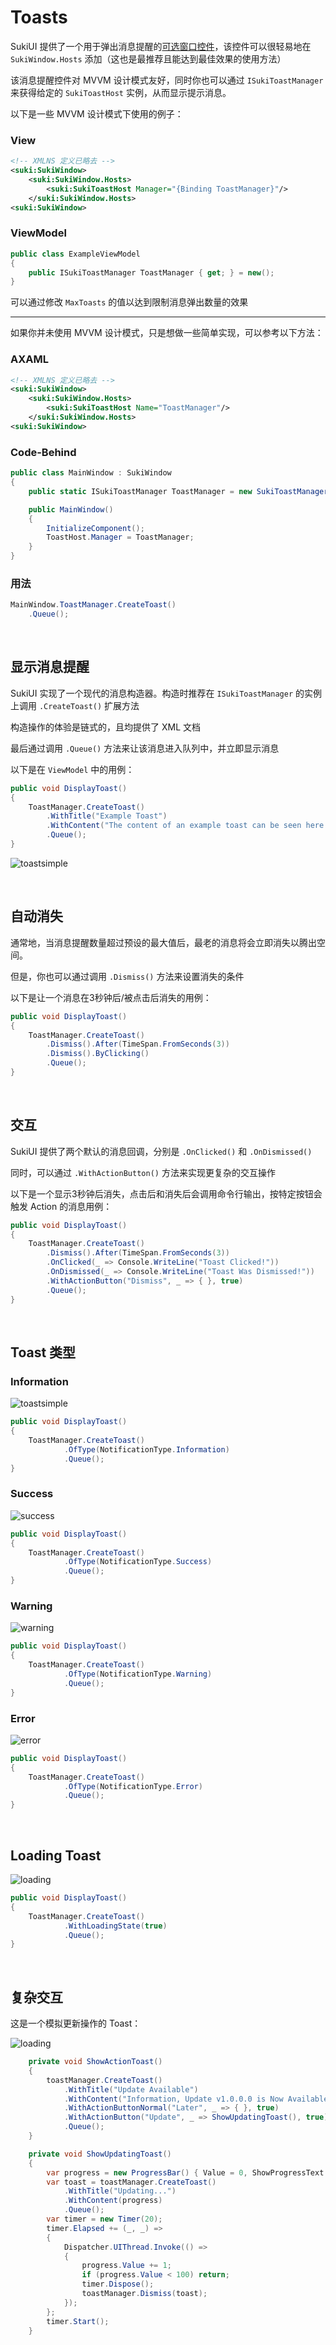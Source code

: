 # Toasts

SukiUI 提供了一个用于弹出消息提醒的[可选窗口控件](./hosts)，该控件可以很轻易地在 `SukiWindow.Hosts` 添加（这也是最推荐且能达到最佳效果的使用方法）

该消息提醒控件对 MVVM 设计模式友好，同时你也可以通过 `ISukiToastManager` 来获得给定的 `SukiToastHost` 实例，从而显示提示消息。

以下是一些 MVVM 设计模式下使用的例子：

### View
```xml
<!-- XMLNS 定义已略去 -->
<suki:SukiWindow>
	<suki:SukiWindow.Hosts>
		<suki:SukiToastHost Manager="{Binding ToastManager}"/>
	</suki:SukiWindow.Hosts>
<suki:SukiWindow>
```

### ViewModel
```cs
public class ExampleViewModel
{
	public ISukiToastManager ToastManager { get; } = new();
}
```

可以通过修改 `MaxToasts` 的值以达到限制消息弹出数量的效果

---

如果你并未使用 MVVM 设计模式，只是想做一些简单实现，可以参考以下方法：

### AXAML
```xml
<!-- XMLNS 定义已略去 -->
<suki:SukiWindow>
	<suki:SukiWindow.Hosts>
		<suki:SukiToastHost Name="ToastManager"/>
	</suki:SukiWindow.Hosts>
<suki:SukiWindow>
```

### Code-Behind
```cs
public class MainWindow : SukiWindow
{
	public static ISukiToastManager ToastManager = new SukiToastManager();

	public MainWindow()
	{
		InitializeComponent();
		ToastHost.Manager = ToastManager;
	}
}
```

### 用法

```cs
MainWindow.ToastManager.CreateToast()
	.Queue();
```

<br/>

## 显示消息提醒

SukiUI 实现了一个现代的消息构造器。构造时推荐在 `ISukiToastManager` 的实例上调用 `.CreateToast()` 扩展方法

构造操作的体验是链式的，且均提供了 XML 文档

最后通过调用 `.Queue()` 方法来让该消息进入队列中，并立即显示消息

以下是在 `ViewModel` 中的用例：

```cs
public void DisplayToast()
{
	ToastManager.CreateToast()
		.WithTitle("Example Toast")
		.WithContent("The content of an example toast can be seen here.")
		.Queue();
}
```

![toastsimple](https://github.com/user-attachments/assets/841b13a3-7983-4f39-9c15-3ce97510ba0d)

<br/>

## 自动消失

通常地，当消息提醒数量超过预设的最大值后，最老的消息将会立即消失以腾出空间。

但是，你也可以通过调用 `.Dismiss()` 方法来设置消失的条件

以下是让一个消息在3秒钟后/被点击后消失的用例：

```cs
public void DisplayToast()
{
	ToastManager.CreateToast()
		.Dismiss().After(TimeSpan.FromSeconds(3))
        .Dismiss().ByClicking()
        .Queue();
}
```

<br/>

## 交互

SukiUI 提供了两个默认的消息回调，分别是 `.OnClicked()` 和 `.OnDismissed()`

同时，可以通过 `.WithActionButton()` 方法来实现更复杂的交互操作

以下是一个显示3秒钟后消失，点击后和消失后会调用命令行输出，按特定按钮会触发 Action 的消息用例：

```cs
public void DisplayToast()
{
	ToastManager.CreateToast()
		.Dismiss().After(TimeSpan.FromSeconds(3))
        .OnClicked(_ => Console.WriteLine("Toast Clicked!"))
        .OnDismissed(_ => Console.WriteLine("Toast Was Dismissed!")) 
        .WithActionButton("Dismiss", _ => { }, true)
        .Queue();
}
```

<br/>

## Toast 类型

### Information

![toastsimple](https://github.com/user-attachments/assets/6a9f14b6-64a9-4a7b-a6b6-e15d8ad80ebc)

```cs
public void DisplayToast()
{
	ToastManager.CreateToast()
            .OfType(NotificationType.Information)
            .Queue();
}
```

### Success

![success](https://github.com/user-attachments/assets/71ea5077-21b6-4f8b-bbe8-7ef2760041ef)

```cs
public void DisplayToast()
{
	ToastManager.CreateToast()
            .OfType(NotificationType.Success)
            .Queue();
}
```

### Warning

![warning](https://github.com/user-attachments/assets/303999ab-44ba-4819-82ad-a8869c7ca5f3)

```cs
public void DisplayToast()
{
	ToastManager.CreateToast()
            .OfType(NotificationType.Warning)
            .Queue();
}
```

### Error

![error](https://github.com/user-attachments/assets/686da808-e594-41cf-b44a-ae586eadedc7)

```cs
public void DisplayToast()
{
	ToastManager.CreateToast()
            .OfType(NotificationType.Error)
            .Queue();
}
```

<br/>

## Loading Toast

![loading](https://github.com/user-attachments/assets/7857721a-e7a0-4bf5-beff-31363c606ce4)

```cs
public void DisplayToast()
{
	ToastManager.CreateToast()
            .WithLoadingState(true)
            .Queue();
}
```

<br/>

## 复杂交互

这是一个模拟更新操作的 Toast：

![loading](https://github.com/user-attachments/assets/479d7e09-a37b-4595-85a5-02c669b8592a)

```cs
    private void ShowActionToast()
    {
        toastManager.CreateToast()
            .WithTitle("Update Available")
            .WithContent("Information, Update v1.0.0.0 is Now Available.")
            .WithActionButtonNormal("Later", _ => { }, true)
            .WithActionButton("Update", _ => ShowUpdatingToast(), true)
            .Queue();
    }

    private void ShowUpdatingToast()
    {
        var progress = new ProgressBar() { Value = 0, ShowProgressText = true };
        var toast = toastManager.CreateToast()
            .WithTitle("Updating...")
            .WithContent(progress)
            .Queue();
        var timer = new Timer(20);
        timer.Elapsed += (_, _) =>
        {
            Dispatcher.UIThread.Invoke(() =>
            {
                progress.Value += 1;
                if (progress.Value < 100) return;
                timer.Dispose();
                toastManager.Dismiss(toast);
            });
        };
        timer.Start();
    }
```

